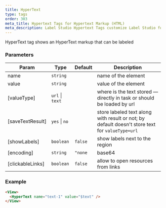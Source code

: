 ```yaml
---
title: HyperText
type: tags
order: 303
meta_title: Hypertext Tags for Hypertext Markup (HTML)
meta_description: Label Studio Hypertext Tags customize Label Studio for hypertext markup (HTML) for machine learning and data science projects.
---
```


HyperText tag shows an HyperText markup that can be labeled

### Parameters

| Param | Type | Default | Description |
| --- | --- | --- | --- |
| name | <code>string</code> |  | name of the element |
| value | <code>string</code> |  | value of the element |
| [valueType] | <code>url</code> \| <code>text</code> |  | where is the text stored — directly in task or should be loaded by url |
| [saveTextResult] | <code>yes</code> \| <code>no</code> |  | store labeled text along with result or not; by default doesn't store text for `valueType=url` |
| [showLabels] | <code>boolean</code> | <code>false</code> | show labels next to the region |
| [encoding] | <code>string</code> | <code>&quot;none|base64|base64unicode&quot;</code> | decode value from encoded string |
| [clickableLinks] | <code>boolean</code> | <code>false</code> | allow to open resources from links |

### Example
```html
<View>
  <HyperText name="text-1" value="$text" />
</View>
```
